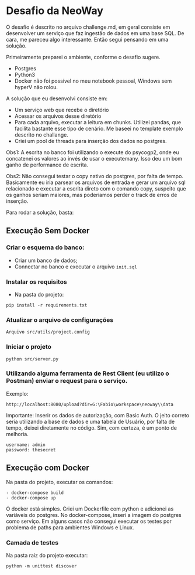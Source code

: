 # Desafio da NeoWay

O desafio é descrito no arquivo challenge.md, em geral consiste em desenvolver um serviço que faz ingestão de dados em uma base SQL.
De cara, me pareceu algo interessante. Então segui pensando em uma solução.

Primeiramente preparei o ambiente, conforme o desafio sugere.
- Postgres
- Python3
- Docker não foi possível no meu notebook pessoal, Windows sem hyperV não rolou.

A solução que eu desenvolvi consiste em:
- Um serviço web que recebe o diretório
- Acessar os arquivos desse diretório
- Para cada arquivo, executar a leitura em chunks. Utilizei pandas, que facilita bastante esse tipo de cenário. Me baseei no template exemplo descrito no challange.
- Criei um pool de threads para inserção dos dados no postgres. 

Obs1: A escrita no banco foi utilizando o execute do psycogp2, onde eu concatenei os valores ao invés de usar o executemany. Isso deu um bom ganho de performance de escrita.

Obs2: Não consegui testar o copy nativo do postgres, por falta de tempo. Basicamente eu iria parsear os arquivos de entrada e gerar um arquivo sql relacionado e executar a escrita direto com o comando copy, suspeito que os ganhos seriam maiores, mas poderiamos perder o track de erros de inserção.

Para rodar a solução, basta:

## Execução Sem Docker
### Criar o esquema do banco:
 - Criar um banco de dados;
 - Connectar no banco e executar o arquivo `init.sql`

### Instalar os requisitos
- Na pasta do projeto:
```
pip install -r requirements.txt
```

### Atualizar o arquivo de configurações
```
Arquivo src/utils/project.config
```

### Iniciar o projeto
```
python src/server.py
```

### Utilizando alguma ferramenta de Rest Client (eu utilizo o Postman) enviar o request para o serviço.
Exemplo:
```
http://localhost:8080/upload?dir=G:\Fabio\workspace\neoway\\data
```
Importante: Inserir os dados de autorização, com Basic Auth. O jeito correto seria utilizando a base de dados e uma tabela de Usuário, por falta de tempo, deixei diretamente no código. Sim, com certeza, é um ponto de melhoria. 
```
username: admin
password: thesecret
```

## Execução com Docker

Na pasta do projeto, executar os comandos:
```
- docker-compose build
- docker-compose up
```

O docker está simples.
Criei um Dockerfile com python e adicionei as variáveis do postgres.
No docker-compose, inseri a imagem do postgres como serviço.
Em alguns casos não consegui executar os testes por problema de paths para ambientes Windows e Linux.


### Camada de testes
Na pasta raiz do projeto executar:
```
python -m unittest discover
```